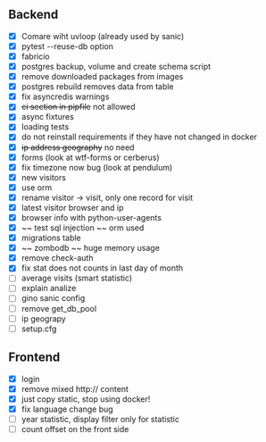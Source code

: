 ## Backend
- [x] Comare wiht uvloop (already used by sanic)
- [x] pytest --reuse-db option
- [x] fabricio
- [x] postgres backup, volume and create schema script
- [x] remove downloaded packages from images
- [x] postgres rebuild removes data from table
- [x] fix asyncredis warnings
- [x] ~~ci section in pipfile~~ not allowed
- [x] async fixtures
- [x] loading tests
- [x] do not reinstall requirements if they have not changed in docker
- [x] ~~ip address geography~~ no need
- [x] forms (look at wtf-forms or cerberus)
- [x] fix timezone now bug (look at pendulum)
- [x] new visitors
- [x] use orm
- [x] rename visitor -> visit, only one record for visit
- [x] latest visitor browser and ip
- [x] browser info with python-user-agents
- [x] ~~ test sql injection ~~ orm used
- [x] migrations table
- [x] ~~ zombodb ~~ huge memory usage
- [x] remove check-auth
- [x] fix stat does not counts in last day of month
- [ ] average visits (smart statistic)
- [ ] explain analize
- [ ] gino sanic config
- [ ] remove get_db_pool
- [ ] ip geograpy
- [ ] setup.cfg

## Frontend
- [x] login
- [x] remove mixed http:// content
- [x] just copy static, stop using docker!
- [x] fix language change bug
- [ ] year statistic, display filter only for statistic
- [ ] count offset on the front side
